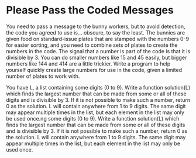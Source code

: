 Please Pass the Coded Messages
==============================

You need to pass a message to the bunny workers, but to avoid detection, the code you agreed to use is... obscure, to
say the least. The bunnies are given food on standard-issue plates that are stamped with the numbers 0-9 for easier
sorting, and you need to combine sets of plates to create the numbers in the code. The signal that a number is part of
the code is that it is divisible by 3. You can do smaller numbers like 15 and 45 easily, but bigger numbers like 144 and
414 are a little trickier. Write a program to help yourself quickly create large numbers for use in the code, given a
limited number of plates to work with.

You have L, a list containing some digits (0 to 9). Write a function solution(L) which finds the largest number that can
be made from some or all of these digits and is divisible by 3. If it is not possible to make such a number, return 0 as
the solution. L will contain anywhere from 1 to 9 digits. The same digit may appear multiple times in the list, but each
element in the list may only be used once.ng some digits (0 to 9). Write a function solution(L) which finds the largest
number that can be made from some or all of these digits and is divisible by 3. If it is not possible to make such a
number, return 0 as the solution. L will contain anywhere from 1 to 9 digits. The same digit may appear multiple times
in the list, but each element in the list may only be used once.

